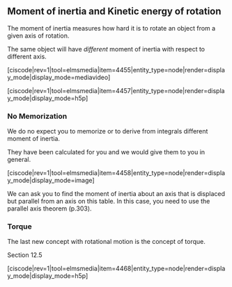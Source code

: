 ## Moment of inertia and Kinetic energy of rotation

The moment of inertia measures how hard it is to rotate an object from a given axis of rotation. 

The same object will have _different_ moment of inertia with respect to different axis. 

[ciscode|rev=1|tool=elmsmedia|item=4455|entity_type=node|render=display_mode|display_mode=mediavideo]

[ciscode|rev=1|tool=elmsmedia|item=4457|entity_type=node|render=display_mode|display_mode=h5p]

### No Memorization

We do no expect you to memorize or to derive from integrals different moment of inertia. 

They have been calculated for you and we would give them to you in general. 

[ciscode|rev=1|tool=elmsmedia|item=4458|entity_type=node|render=display_mode|display_mode=image]


<lrndesign-sidenote label="Instructor Note" icon="bookmark" bg-color="#c2e5f2">
 We can ask you to find the moment of inertia about an axis that is displaced but parallel from an axis on this table. In this case, you need to use the parallel axis theorem (p.303). 
</lrndesign-sidenote>

### Torque

The last new concept with rotational motion is the concept of torque.

<stop-note title="Read Knight 4ed" icon="stopnoteicons:book-icon">
  <span slot="message">Section 12.5</span>
</stop-note>

[ciscode|rev=1|tool=elmsmedia|item=4468|entity_type=node|render=display_mode|display_mode=h5p]
